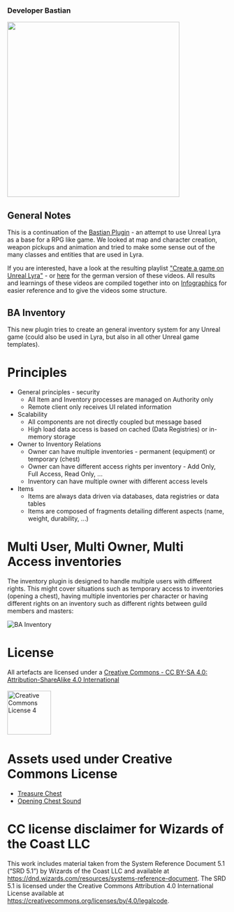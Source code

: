 ### Developer Bastian

<img src="https://developerbastian.github.io/www/assets/images/bastian.developer.png" width="394px" height="400px" />

## General Notes
This is a continuation of the [Bastian Plugin](https://github.com/DeveloperBastian/BastianPlugin) - an attempt to use Unreal Lyra as a base for a RPG like game.
We looked at map and character creation, weapon pickups and animation and tried to make some sense out of the many classes and entities that are used in Lyra.

If you are interested, have a look at the resulting playlist ["Create a game on Unreal Lyra"](https://www.youtube.com/playlist?list=PLK0EcCQf_rrZUfro2vlwFLQ1Y8itOVSgd) - or [here](https://www.youtube.com/playlist?list=PLK0EcCQf_rrbllC32wvGTJxINbO4yXb0U) for the german version of these videos.
All results and learnings of these videos are compiled together into on [Infographics](https://github.com/DeveloperBastian/Unreal-Lyra-Concepts/blob/main/infographics/Unreal%20Lyra.pdf) for easier reference and to give the videos some structure.

## BA Inventory
This new plugin tries to create an general inventory system for any Unreal game (could also be used in Lyra, but also in all other Unreal game templates).

# Principles
* General principles - security
  *	All Item and Inventory processes are managed on Authority only
  * Remote client only receives UI related information
* Scalability
  * All components are not directly coupled but message based
  * High load data access is based on cached (Data Registries) or in-memory storage
* Owner to Inventory Relations
  * Owner can have multiple inventories - permanent (equipment) or temporary (chest)
  * Owner can have different access rights per inventory - Add Only, Full Access, Read Only, ...
  * Inventory can have multiple owner with different access levels
* Items
  * Items are always data driven via databases, data registries or data tables
  * Items are composed of fragments detailing different aspects (name, weight, durability, ...)

# Multi User, Multi Owner, Multi Access inventories
The inventory plugin is designed to handle multiple users with different rights.
This might cover situations such as temporary access to inventories (opening a chest), having multiple inventories per character or having different rights on an inventory such as different rights between guild members and masters:

![BA Inventory](https://developerbastian.github.io/www/assets/images/BA_Inventory_Processes.png)


# License
All artefacts are licensed under a <a rel="license" href="https://creativecommons.org/licenses/by-sa/4.0/">Creative Commons - CC BY-SA 4.0: Attribution-ShareAlike 4.0 International</a><br /><br />
<a rel="license" href="https://creativecommons.org/licenses/by/4.0/deed.en"><img alt="Creative Commons License 4" style="border-width:0; width: 100px" src="https://mirrors.creativecommons.org/presskit/buttons/88x31/png/by-sa.png" /></a>

# Assets used under Creative Commons License
- [Treasure Chest](https://bit.ly/3LIsBYh)
- [Opening Chest Sound](https://bit.ly/3RV7VjZ)

# CC license disclaimer for Wizards of the Coast LLC
This work includes material taken from the System Reference Document 5.1 (“SRD 5.1”) by Wizards of
the Coast LLC and available at https://dnd.wizards.com/resources/systems-reference-document. The
SRD 5.1 is licensed under the Creative Commons Attribution 4.0 International License available at
https://creativecommons.org/licenses/by/4.0/legalcode.



